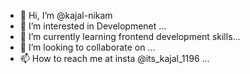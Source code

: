- 👋 Hi, I’m @kajal-nikam
- 👀 I’m interested in Developmenet ...
- 🌱 I’m currently learning frontend development skills...
- 💞️ I’m looking to collaborate on ...
- 📫 How to reach me at insta @its_kajal_1196 ...

<!---
kajal-nikam/kajal-nikam is a ✨ special ✨ repository because its `README.md` (this file) appears on your GitHub profile.
You can click the Preview link to take a look at your changes.
--->
